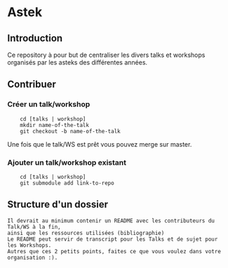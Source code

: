 # Astek

## Introduction

Ce repository à pour but de centraliser les divers talks et workshops organisés par
les asteks des différentes années.

## Contribuer

### Créer un talk/workshop

```
    cd [talks | workshop]
    mkdir name-of-the-talk
    git checkout -b name-of-the-talk
```

Une fois que le talk/WS est prêt vous pouvez merge sur master.

### Ajouter un talk/workshop existant

```
    cd [talks | workshop]
    git submodule add link-to-repo
```

## Structure d'un dossier

    Il devrait au minimum contenir un README avec les contributeurs du Talk/WS à la fin,
    ainsi que les ressources utilisées (bibliographie)
    Le README peut servir de transcript pour les Talks et de sujet pour les Workshops.
    Autres que ces 2 petits points, faites ce que vous voulez dans votre organisation :).

